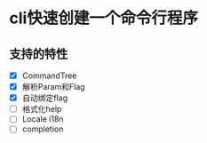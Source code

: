 # cli快速创建一个命令行程序

## 支持的特性

- [x] CommandTree
- [x] 解析Param和Flag
- [x] 自动绑定flag
- [ ] 格式化help
- [ ] Locale i18n
- [ ] completion